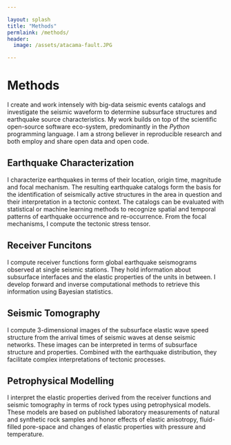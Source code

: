 ```yaml
---

layout: splash
title: "Methods"
permlaink: /methods/
header:
  image: /assets/atacama-fault.JPG

---
```


# Methods
I create and work intensely with big-data seismic events catalogs and investigate the
seismic waveform to determine subsurface structures and earthquake source
characteristics. My work builds on top of the scientific open-source software
eco-system, predominantly in the *Python* programming language. I am a strong believer
in reproducible research and both employ and share open data and open code.

## Earthquake Characterization
I characterize earthquakes in terms of their location, origin time, magnitude and focal
mechanism. The resulting earthquake catalogs form the basis for the identification of
seismically active structures in the area in question and their interpretation in
a tectonic context. The catalogs can be evaluated with statistical or machine learning
methods to recognize spatial and temporal patterns of earthquake occurrence and
re-occurrence. From the focal mechanisms, I compute the tectonic stress tensor.


## Receiver Funcitons
I compute receiver functions form global earthquake seismograms observed at single
seismic stations. They hold information about subsurface interfaces and the elastic
properties of the units in between. I develop
forward and inverse computational methods to retrieve this information using Bayesian
statistics.

## Seismic Tomography
I compute 3-dimensional images of the subsurface elastic wave speed structure from the
arrival times of seismic waves at dense seismic networks. These images can be
interpreted in terms of subsurface structure and properties. Combined with the
earthquake distribution, they facilitate complex interpretations of tectonic processes.

## Petrophysical Modelling
I interpret the elastic properties derived from the receiver functions and seismic
tomography in terms of rock types using petrophysical models. These models are based on
published laboratory measurements of natural and synthetic rock samples and honor
effects of elastic anisotropy, fluid-filled pore-space and changes of elastic properties
with pressure and temperature.

